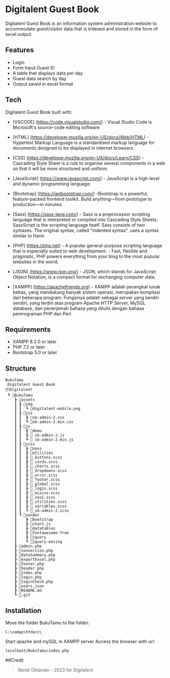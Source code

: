# Digitalent Guest Book

Digitalent Guest Book is an information system administration website to accommodate guest/visitor data that is indexed and stored in the form of excel output.

## Features

- Login
- Form Input Guest ID
- A table that displays data per day
- Guest data search by day
- Output saved in excel format

## Tech

Digitalent Guest Book built with: 

* [VSCODE] (https://code.visualstudio.com/) - Visual Studio Code is Microsoft's source-code editing software

* [HTML] (https://developer.mozilla.org/en-US/docs/Web/HTML) - Hypertext Markup Language is a standardised markup language for documents designed to be displayed in internet browsers.

* [CSS] (https://developer.mozilla.org/en-US/docs/Learn/CSS) - Cascading Style Sheet is a rule to organise several components in a web so that it will be more structured and uniform.

* [JavaScript] (https://www.javascript.com/) - JavaScript is a high-level and dynamic programming language.

* [Bootstrap] (https://getbootstrap.com/) -Bootstrap is a powerful, feature-packed frontend toolkit. Build anything—from prototype to production—in minutes.

* [Sass] (https://sass-lang.com/) - Sass is a preprocessor scripting language that is interpreted or compiled into Cascading Style Sheets. SassScript is the scripting language itself. Sass consists of two syntaxes. The original syntax, called "indented syntax", uses a syntax similar to Haml.

* [PHP] (https://php.net) - A popular general-purpose scripting language that is especially suited to web development. - Fast, flexible and pragmatic, PHP powers everything from your blog to the most popular websites in the world.

* [JSON] (https://www.json.org/) - JSON, which stands for JavaScript Object Notation, is a compact format for exchanging computer data.

* [XAMPP] (https://apachefriends.org) - XAMPP adalah perangkat lunak bebas, yang mendukung banyak sistem operasi, merupakan kompilasi dari beberapa program. Fungsinya adalah sebagai server yang berdiri sendiri, yang terdiri atas program Apache HTTP Server, MySQL database, dan penerjemah bahasa yang ditulis dengan bahasa pemrograman PHP dan Perl

## Requirements

- XAMPP 8.2.0 or later
- PHP 7.2 or later
- Bootstrap 5.0 or later

## Structure

```
BukuTamu
.Digitalent Guest Book
📦Digitalent
 ┗ 📂BukuTamu
    ┣ 📂assets
    ┃ ┣ 📂img
    ┃ ┃  ┗ 📜digitalent-mobile.png
    ┃ ┣ 📂css
    ┃ ┃  ┣ 📜sb-admin-2.css
    ┃ ┃  ┗ 📜sb-admin-2.min.css
    ┃ ┣ 📂js
    ┃ ┃  ┣ 📂demo
    ┃ ┃  ┣ 📜 sb-admin-2.js
    ┃ ┃  ┗ 📜 sb-admin-2.min.js
    ┃ ┣ 📂scss
    ┃ ┃  ┣ 📂navs
    ┃ ┃  ┣ 📂utilities
    ┃ ┃  ┣ 📜_buttons.scss
    ┃ ┃  ┣ 📜_cards.scss
    ┃ ┃  ┣ 📜_charts.scss
    ┃ ┃  ┣ 📜_dropdowns.scss
    ┃ ┃  ┣ 📜_error.scss
    ┃ ┃  ┣ 📜_footer.scss
    ┃ ┃  ┣ 📜_global.scss
    ┃ ┃  ┣ 📜_login.scss
    ┃ ┃  ┣ 📜_mixins.scss
    ┃ ┃  ┣ 📜_navs.scss
    ┃ ┃  ┣ 📜_utilities.scss
    ┃ ┃  ┣ 📜_variables.scss
    ┃ ┃  ┗ 📜_sb-admin-2.scss
    ┃ ┗ 📂vendor
    ┃    ┣ 📂bootstrap
    ┃    ┣ 📂chart.js
    ┃    ┣ 📂datatables
    ┃    ┣ 📂fontawesome-free
    ┃    ┣ 📂jquery
    ┃    ┗ 📂jquery-easing
    ┣ 📜admin.php
    ┣ 📜connection.php
    ┣ 📜dataSummary.php
    ┣ 📜exportExcel.php
    ┣ 📜footer.php
    ┣ 📜header.php
    ┣ 📜index.php
    ┣ 📜login.php
    ┣ 📜loginCheck.php
    ┣ 📜users.json
    ┣ 📜README.md
    ┗ 📂.git
```

## Installation

Move the folder BukuTamu to the folder:

```
C:\xampp\htdocs\
```

Start apache and mySQL in XAMPP server
Access the browser with url:

```
localhost/BukuTamu/index.php
```

##Credit
> Rendi Oktavian - 2023 for Digitalent